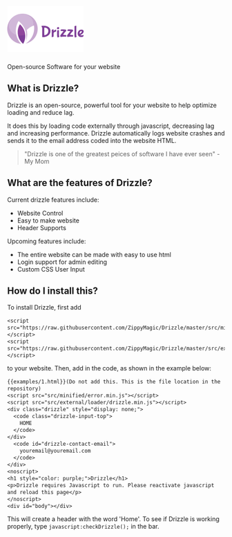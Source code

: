 # ![Drizzle LTE](https://raw.githubusercontent.com/ZippyMagic/Drizzle/master/images/drizzle.png)
Open-source Software for your website

## What is Drizzle?
Drizzle is an open-source, powerful tool for your website to help optimize loading and reduce lag.

It does this by loading code externally through javascript, decreasing lag and increasing performance. Drizzle automatically logs website crashes and sends it to the email address coded into the website HTML.

>"Drizzle is one of the greatest peices of software I have ever seen" - My Mom

## What are the features of Drizzle?
Current drizzle features include:
- Website Control
- Easy to make website
- Header Supports

Upcoming features include:
- The entire website can be made with easy to use html
- Login support for admin editing
- Custom CSS User Input

## How do I install this?
To install Drizzle, first add
```
<script src="https://raw.githubusercontent.com/ZippyMagic/Drizzle/master/src/minified/error.min.js"></script>
<script src="https://raw.githubusercontent.com/ZippyMagic/Drizzle/master/src/external/loader/drizzle.min.js"></script>
```
to your website. Then, add in the code, as shown in the example below:
```
{{examples/1.html}}(Do not add this. This is the file location in the repository)
<script src="src/minified/error.min.js"></script>
<script src="src/external/loader/drizzle.min.js"></script>
<div class="drizzle" style="display: none;">
  <code class="drizzle-input-top">
    HOME
  </code>
</div>
  <code id="drizzle-contact-email">
    youremail@youremail.com
  </code>
</div>
<noscript>
<h1 style="color: purple;">Drizzle</h1>
<p>Drizzle requires Javascript to run. Please reactivate javascript and reload this page</p>
</noscript>
<div id="body"></div>
```
This will create a header with the word 'Home'. To see if Drizzle is working properly, type `javascript:checkDrizzle();` in the bar.
